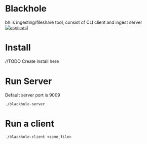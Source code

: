 # Blackhole

bh is ingesting/fileshare tool, consist of CLI client and ingest server
[![asciicast](https://asciinema.org/a/lsYEHifH8TRNM0PY8yGZ8xNYp.svg)](https://asciinema.org/a/lsYEHifH8TRNM0PY8yGZ8xNYp)

# Install


//TODO Create install here



# Run Server


Default server port is 9009
```
./blackhole-server
```

# Run a client
```
./blackhole-client <some_file>
```

